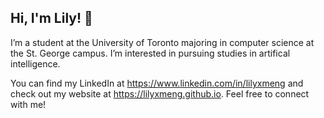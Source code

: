 <h2>Hi, I'm Lily! 👋</h2>

I’m a student at the University of Toronto majoring in computer science at the St. George campus. I’m interested in pursuing studies in artifical intelligence.

<!-- <h2>Additional Information</h2> -->
<p>You can find my LinkedIn at <a href="https://www.linkedin.com/in/lilyxmeng">https://www.linkedin.com/in/lilyxmeng</a> and check out my website at <a href="https://lilyxmeng.github.io/">https://lilyxmeng.github.io</a>. Feel free to connect with me!</p>

<!-- ![Lily's github stats](https://github-readme-stats.vercel.app/api?username=LilyxMeng) -->

 

<!--
**LilyxMeng/LilyxMeng** is a ✨ _special_ ✨ repository because its `README.md` (this file) appears on your GitHub profile.

Here are some ideas to get you started:

- 🔭 I’m currently working on ...
- 🌱 I’m currently learning ...
- 👯 I’m looking to collaborate on ...
- 🤔 I’m looking for help with ...
- 💬 Ask me about ...
- 📫 How to reach me: ...
- 😄 Pronouns: ...
- ⚡ Fun fact: ...
-->
